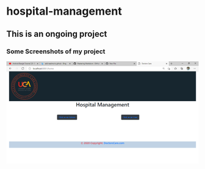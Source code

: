 # hospital-management

## This is an ongoing project

### Some Screenshots of my project

![hello](screenshots/a.png)
